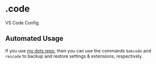 # .code

VS Code Config

## Automated Usage

If you use [my dots repo](https://gitlab.com/Harmelodic/dots), then you can use the commands `bakcode` and `rescode` to backup and restore settings & extensions, respectively.